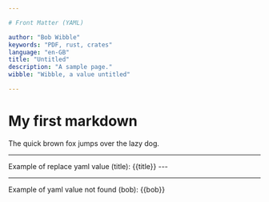 ```yaml
---

# Front Matter (YAML)

author: "Bob Wibble"
keywords: "PDF, rust, crates"
language: "en-GB"
title: "Untitled"
description: "A sample page."
wibble: "Wibble, a value untitled"

---
```


# My first markdown

The quick brown fox jumps over the lazy dog.

---

Example of replace yaml value (title): {{title}} ---

***

Example of yaml value not found (bob): {{bob}}
